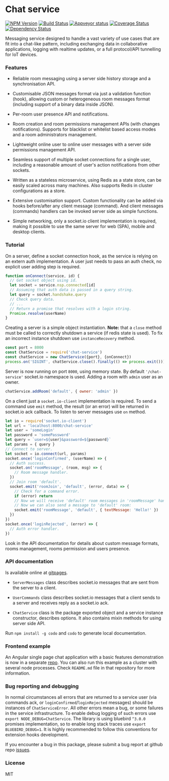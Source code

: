 
# Chat service

[![NPM Version](https://badge.fury.io/js/chat-service.svg)](https://badge.fury.io/js/chat-service)
[![Build Status](https://travis-ci.org/an-sh/chat-service.svg?branch=master)](https://travis-ci.org/an-sh/chat-service)
[![Appveyor status](https://ci.appveyor.com/api/projects/status/qy7v2maica2urkss?svg=true)](https://ci.appveyor.com/project/an-sh/chat-service)
[![Coverage Status](https://coveralls.io/repos/an-sh/chat-service/badge.svg?branch=master&service=github)](https://coveralls.io/github/an-sh/chat-service?branch=master)
[![Dependency Status](https://david-dm.org/an-sh/chat-service.svg)](https://david-dm.org/an-sh/chat-service)

Messaging service designed to handle a vast variety of use cases that
are fit into a chat-like pattern, including exchanging data in
collaborative applications, logging with realtime updates, or a full
protocol/API tunnelling for IoT devices.


### Features


- Reliable room messaging using a server side history storage and a
  synchronisation API.

- Customisable JSON messages format via just a validation function
  (hook), allowing custom or heterogeneous room messages format
  (including support of a binary data inside JSON).

- Per-room user presence API and notifications.

- Room creation and room permissions management APIs (with changes
  notifications). Supports for blacklist or whitelist based access
  modes and a room administrators management.

- Lightweight online user to online user messages with a server side
  permissions management API.

- Seamless support of multiple socket connections for a single user,
  including a reasonable amount of user's action notifications from
  other sockets.

- Written as a stateless microservice, using Redis as a state store,
  can be easily scaled across many machines. Also supports Redis in
  cluster configurations as a store.

- Extensive customisation support. Custom functionality can be added
  via hooks before/after any client message (command). And client
  messages (commands) handlers can be invoked server side as simple
  functions.

- Simple networking, only a socket.io client implementation is
  required, making it possible to use the same server for web (SPA),
  mobile and desktop clients.


### Tutorial

On a server, define a socket connection hook, as the service is
relying on an extern auth implementation. A user just needs to pass an
auth check, no explicit user adding step is required.

```javascript
function onConnect(service, id) {
  // Get socket object using id.
  let socket = service.nsp.connected[id]
  // Assuming that auth data is passed in a query string.
  let query = socket.handshake.query
  // Check query data.
  // ...
  // Return a promise that resolves with a login string.
  Promise.resolve(userName)
}
```

Creating a server is a simple object instantiation. __Note:__ that a
`close` method must be called to correctly shutdown a service (if
redis state is used). To fix an incorrect instance shutdown use
`instanceRecovery` method.

```javascript
const port = 8000
const ChatService = require('chat-service')
const chatService = new ChatService({port}, {onConnect})
process.on('SIGINT', chatService.close().finally(() => process.exit()))
```

Server is now running on port `8000`, using memory state. By default
`'/chat-service'` socket.io namespace is used. Adding a room with
`admin` user as an owner.

```javascript
chatService.addRoom('default', { owner: 'admin' })
```

On a client just a `socket.io-client` implementation is required. To
send a command use `emit` method, the result (or an error) will be
returned in socket.io ack callback. To listen to server messages use
`on` method.

```javascript
let io = require('socket.io-client')
let url = 'localhost:8000/chat-service'
let user = 'someLogin'
let password = 'somePassword'
let query = `user=${user}&password=${password}`
let params = { query }
// Connect to server.
let socket = io.connect(url, params)
socket.once('loginConfirmed', (userName) => {
  // Auth success.
  socket.on('roomMessage', (room, msg) => {
    // Room message handler.
  })
  // Join room 'default'.
  socket.emit('roomJoin', 'default', (error, data) => {
    // Check for a command error.
    if (error) return
    // Now we will receive 'default' room messages in 'roomMessage' handler.
    // Now we can also send a message to 'default' room:
    socket.emit('roomMessage', 'default', { textMessage: 'Hello!' })
  })
})
socket.once('loginRejected', (error) => {
  // Auth error handler.
})
```

Look in the API documentation for details about custom message
formats, rooms management, rooms permission and users presence.


### API documentation

Is available online at
[gitpages](https://an-sh.github.io/chat-service/0.8/).

- `ServerMessages` class describes socket.io messages that are sent
  from the server to a client.

- `UserCommands` class describes socket.io messages that a client
  sends to a server and receives reply as a socket.io ack.

- `ChatService` class is the package exported object and a service
  instance constructor, describes options. It also contains mixin
  methods for using server side API.

Run `npm install -g codo` and `codo` to generate local documentation.


### Frontend example

An Angular single page chat application with a basic features
demonstration is now in a separate
[repo](https://github.com/an-sh/chat-service-frontend-angular1). You
can also run this example as a cluster with several node
processes. Check `README.md` file in that repository for more
information.


### Bug reporting and debugging

In normal circumstances all errors that are returned to a service user
(via commands ack, or `loginConfirmed`/`loginRejected` messages)
should be instances of `ChatServiceError`. All other errors mean a
bug, or some failures in the service infrastructure. To enable debug
logging of such errors use `export NODE_DEBUG=ChatService`. The
library is using bluebird `^3.0.0` promises implementation, so to
enable long stack traces use `export BLUEBIRD_DEBUG=1`. It is highly
recommended to follow this conventions for extension hooks
development.

If you encounter a bug in this package, please submit a bug report at
github repo [issues](https://github.com/an-sh/chat-service/issues).


### License

MIT
